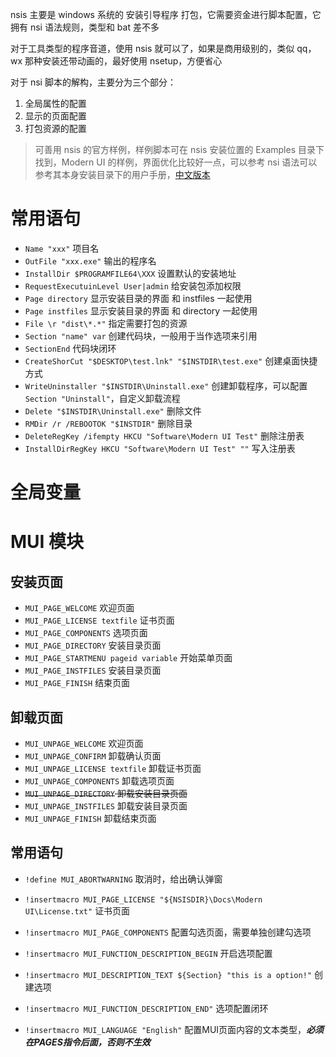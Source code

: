 nsis 主要是 windows 系统的 安装引导程序 打包，它需要资金进行脚本配置，它拥有 nsi 语法规则，类型和 bat 差不多

对于工具类型的程序音道，使用 nsis 就可以了，如果是商用级别的，类似 qq，wx 那种安装还带动画的，最好使用 nsetup，方便省心

对于 nsi 脚本的解构，主要分为三个部分：
1. 全局属性的配置
2. 显示的页面配置
3. 打包资源的配置

> 可善用 nsis 的官方样例，样例脚本可在 nsis 安装位置的 Examples 目录下找到，Modern UI 的样例，界面优化比较好一点，可以参考
> nsi 语法可以参考其本身安装目录下的用户手册，[中文版本](https://www.wenjiangs.com/docs/nsis)

# 常用语句
- `Name "xxx"` 项目名
- `OutFile "xxx.exe"` 输出的程序名
- `InstallDir $PROGRAMFILE64\XXX` 设置默认的安装地址
- `RequestExecutuinLevel User|admin` 给安装包添加权限
- `Page directory` 显示安装目录的界面 和 instfiles 一起使用
- `Page instfiles` 显示安装目录的界面 和 directory 一起使用
- `File \r "dist\*.*"` 指定需要打包的资源
- `Section "name" var` 创建代码块，一般用于当作选项来引用
- `SectionEnd` 代码块闭环
- `CreateShorCut "$DESKTOP\test.lnk" "$INSTDIR\test.exe"` 创建桌面快捷方式
- `WriteUninstaller "$INSTDIR\Uninstall.exe"` 创建卸载程序，可以配置 `Section "Uninstall"`，自定义卸载流程
- `Delete "$INSTDIR\Uninstall.exe"` 删除文件
- `RMDir /r /REBOOTOK "$INSTDIR"` 删除目录
- `DeleteRegKey /ifempty HKCU "Software\Modern UI Test"` 删除注册表
- `InstallDirRegKey HKCU "Software\Modern UI Test" ""` 写入注册表

# 全局变量

# MUI 模块

## 安装页面
- `MUI_PAGE_WELCOME` 欢迎页面
- `MUI_PAGE_LICENSE textfile` 证书页面
- `MUI_PAGE_COMPONENTS` 选项页面
- `MUI_PAGE_DIRECTORY` 安装目录页面
- `MUI_PAGE_STARTMENU pageid variable` 开始菜单页面
- `MUI_PAGE_INSTFILES` 安装目录页面
- `MUI_PAGE_FINISH` 结束页面

## 卸载页面
- `MUI_UNPAGE_WELCOME` 欢迎页面
- `MUI_UNPAGE_CONFIRM` 卸载确认页面
- `MUI_UNPAGE_LICENSE textfile` 卸载证书页面
- `MUI_UNPAGE_COMPONENTS` 卸载选项页面
- ~~`MUI_UNPAGE_DIRECTORY` 卸载安装目录页面~~
- `MUI_UNPAGE_INSTFILES` 卸载安装目录页面
- `MUI_UNPAGE_FINISH` 卸载结束页面

## 常用语句
- `!define MUI_ABORTWARNING` 取消时，给出确认弹窗

- `!insertmacro MUI_PAGE_LICENSE "${NSISDIR}\Docs\Modern UI\License.txt"` 证书页面

- `!insertmacro MUI_PAGE_COMPONENTS` 配置勾选页面，需要单独创建勾选项

- `!insertmacro MUI_FUNCTION_DESCRIPTION_BEGIN` 开启选项配置

- `!insertmacro MUI_DESCRIPTION_TEXT ${Section} "this is a option!"` 创建选项

- `!insertmacro MUI_FUNCTION_DESCRIPTION_END"` 选项配置闭环

- `!insertmacro MUI_LANGUAGE "English"` 配置MUI页面内容的文本类型，***必须在PAGES指令后面，否则不生效***
